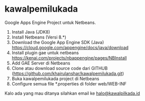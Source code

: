 # kawalpemilukada
Google Apps Engine Project untuk Netbeans.
1. Install Java (JDK8)
2. Install Netbeans (Versi 8.*)
3. Download the Google App Engine SDK (Java) https://cloud.google.com/appengine/docs/java/download
4. Install plugin gae untuk netbeans https://kenai.com/projects/nbappengine/pages/NBInstall
5. Add GAE Server di Netbeans
6. Clone atau download source code dari GITHUB (https://github.com/khairulanshar/kawalpemilukada.git)
7. Buka kawalpemilukada project di Netbeans
8. Configure semua file *.properties di folder web/WEB-INF


Kalo ada yang mau ditanya silahkan email ke halo@kawalpilkada.id
